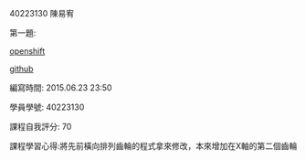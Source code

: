 40223130 陳易宥 

第一題:

[openshift](http://w17-40223130.rhcloud.com/mygeartest)

[github](https://github.com/40223130/w17)

編寫時間: 2015.06.23 23:50

學員學號: 40223130

課程自我評分: 70

課程學習心得:將先前橫向排列齒輪的程式拿來修改，本來增加在X軸的第二個齒輪
